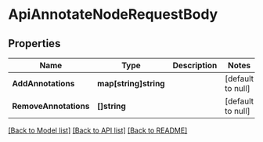 # ApiAnnotateNodeRequestBody

## Properties
Name | Type | Description | Notes
------------ | ------------- | ------------- | -------------
**AddAnnotations** | **map[string]string** |  | [default to null]
**RemoveAnnotations** | **[]string** |  | [default to null]

[[Back to Model list]](../README.md#documentation-for-models) [[Back to API list]](../README.md#documentation-for-api-endpoints) [[Back to README]](../README.md)


